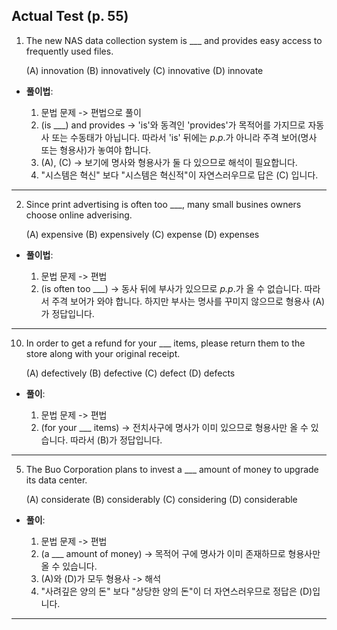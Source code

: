 ## Actual Test (p. 55)

1. The new NAS data collection system is ___ and provides easy access to frequently used files.
   
   (A) innovation (B) innovatively (C) innovative (D) innovate

- **풀이법**:

   1. 문법 문제 -> 편법으로 풀이
   2. (is ___) and provides -> 'is'와 동격인 'provides'가 목적어를 가지므로 자동사 또는 수동태가 아닙니다. 따라서 'is' 뒤에는 *p.p*.가 아니라 주격 보어(명사 또는 형용사)가 놓여야 합니다.
   3. (A), (C) -> 보기에 명사와 형용사가 둘 다 있으므로 해석이 필요합니다.
   4. "시스템은 혁신" 보다 "시스템은 혁신적"이 자연스러우므로 답은 (C) 입니다.

---

2. Since print advertising is often too ___, many small busines owners choose online adverising.

   (A) expensive (B) expensively (C) expense (D) expenses

- **풀이법**:
  
  1. 문법 문제 -> 편법
  2. (is often too ___) -> 동사 뒤에 부사가 있으므로 *p.p*.가 올 수 없습니다. 따라서 주격 보어가 와야 합니다. 하지만 부사는 명사를 꾸미지 않으므로 형용사 (A)가 정답입니다.

---

10. In order to get a refund for your ___ items, please return them to the store along with your original receipt.

    (A) defectively (B) defective (C) defect (D) defects

- **풀이**:

  1. 문법 문제 -> 편법
  2. (for your ___ items) -> 전치사구에 명사가 이미 있으므로 형용사만 올 수 있습니다. 따라서 (B)가 정답입니다.
 
---

5. The Buo Corporation plans to invest a ___ amount of money to upgrade its data center.

   (A) considerate (B) considerably (C) considering (D) considerable

- **풀이**:

  1. 문법 문제 -> 편법
  2. (a ___ amount of money) -> 목적어 구에 명사가 이미 존재하므로 형용사만 올 수 있습니다.
  3. (A)와 (D)가 모두 형용사 -> 해석
  4. "사려깊은 양의 돈" 보다 "상당한 양의 돈"이 더 자연스러우므로 정답은 (D)입니다.
 
---

